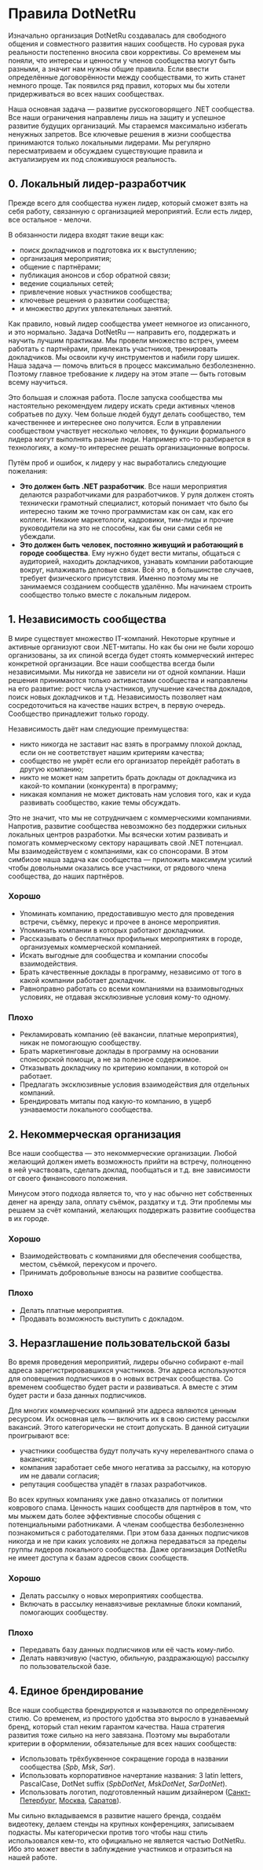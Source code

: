 # Правила DotNetRu

Изначально организация DotNetRu создавалась для свободного общения и совместного развития наших сообществ. Но суровая рука реальности постепенно вносила свои коррективы. Со временем мы поняли, что интересы и ценности у членов сообщества могут быть разными, а значит нам нужны общие правила. Если ввести определённые договорённости между сообществами, то жить станет немного проще. Так появился ряд правил, которых мы бы хотели придерживаться во всех наших сообществах.

Наша основная задача — развитие русскоговорящего .NET сообщества. Все наши ограничения направлены лишь на защиту и успешное развитие будущих организаций. Мы стараемся максимально избегать ненужных запретов. Все ключевые решения в жизни сообщества принимаются только локальными лидерами. Мы регулярно пересматриваем и обсуждаем существующие правила и актуализируем их под сложившуюся реальность.

## 0. Локальный лидер-разработчик

Прежде всего для сообщества нужен лидер, который сможет взять на себя работу, связанную с организацией мероприятий. Если есть лидер, все остальное - мелочи.

В обязанности лидера входят такие вещи как:

- поиск докладчиков и подготовка их к выступлению;
- организация мероприятия;
- общение с партнёрами;
- публикация анонсов и сбор обратной связи;
- ведение социальных сетей;
- привлечение новых участников сообщества;
- ключевые решения о развитии сообщества;
- и множество других увлекательных занятий.

Как правило, новый лидер сообщества умеет немногое из описанного, и это нормально. Задача DotNetRu — направить его, поддержать и научить лучшим практикам. Мы провели множество встреч, умеем работать с партнёрами, привлекать участников, тренировать докладчиков. Мы освоили кучу инструментов и набили гору шишек. Наша задача — помочь влиться в процесс максимально безболезненно. Поэтому главное требование к лидеру на этом этапе — быть готовым всему научиться.

Это большая и сложная работа. После запуска сообщества мы настоятельно рекомендуем лидеру искать среди активных членов собратьев по духу. Чем больше людей будут делать сообщество, тем качественнее и интереснее оно получится. Если в управлении сообществом участвует несколько человек, то функции формального лидера могут выполнять разные люди. Например кто-то разбирается в технологиях, а кому-то интереснее решать организационные вопросы.

Путём проб и ошибок, к лидеру у нас выработались следующие пожелания:

- **Это должен быть .NET разработчик**. Все наши мероприятия делаются разработчиками для разработчиков. У руля должен стоять технически грамотный специалист, который понимает что было бы интересно таким же точно программистам как он сам, как его коллеги. Никакие маркетологи, кадровики, тим-лиды и прочие руководители на это не способны, как бы они сами себя не убеждали.
- **Это должен быть человек, постоянно живущий и работающий в городе сообщества**. Ему нужно будет вести митапы, общаться с аудиторией, находить докладчиков, узнавать компании работающие вокруг, налаживать деловые связи. Всё это, в большинстве случаев, требует физического присутствия. Именно поэтому мы не занимаемся созданием сообществ удалённо. Мы начинаем строить сообщество только вместе с локальным лидером.

## 1. Независимость сообщества

В мире существует множество IT-компаний. Некоторые крупные и активные организуют свои .NET-митапы. Но как бы они не были хорошо организованы, за их спиной всегда будет стоять коммерческий интерес конкретной организации. Все наши сообщества всегда были независимыми. Мы никогда не зависели ни от одной компании. Наши решения принимаются только активистами сообщества и направлены на его развитие: рост числа участников, улучшение качества докладов, поиск новых докладчиков и т.д. Независимость позволяет нам сосредоточиться на качестве наших встреч, в первую очередь. Сообщество принадлежит только городу.

Независимость даёт нам следующие преимущества:

- никто никогда не заставит нас взять в программу плохой доклад, если он не соответствует нашим критериям качества;
- сообщество не умрёт если его организатор перейдёт работать в другую компанию;
- никто не может нам запретить брать доклады от докладчика из какой-то компании (конкурента) в программу;
- никакая компания не может диктовать нам условия того, как и куда развивать сообщество, какие темы обсуждать.

Это не значит, что мы не сотрудничаем с коммерческими компаниями. Напротив, развитие сообщества невозможно без поддержки сильных локальных центров разработки. Мы всячески хотим развивать и помогать коммерческому сектору наращивать свой .NET потенциал. Мы взаимодействуем с компаниями, как со спонсорами. В этом симбиозе наша задача как сообщества — приложить максимум усилий чтобы довольными оказались все участники, от рядового члена сообщества, до наших партнёров.

### Хорошо

- Упоминать компанию, предоставившую место для проведения встречи, съёмку, перекус и прочее в анонсе мероприятия.
- Упоминать компании в которых работают докладчики.
- Рассказывать о бесплатных профильных мероприятиях в городе, организуемых коммерческой компанией.
- Искать выгодные для сообщества и компании способы взаимодействия.
- Брать качественные доклады в программу, независимо от того в какой компании работает докладчик.
- Равноправно работать со всеми компаниями на взаимовыгодных условиях, не отдавая эксклюзивные условия кому-то одному.

### Плохо

- Рекламировать компанию (её вакансии, платные мероприятия), никак не помогающую сообществу.
- Брать маркетинговые доклады в программу на основании спонсорской помощи, а не за полезное содержимое.
- Отказывать докладчику по критерию компании, в которой он работает.
- Предлагать эксклюзивные условия взаимодействия для отдельных компаний.
- Брендировать митапы под какую-то компанию, в ущерб узнаваемости локального сообщества.

## 2. Некоммерческая организация

Все наши сообщества — это некоммерческие организации. Любой желающий должен иметь возможность прийти на встречу, полноценно в ней участвовать, сделать доклад, пообщаться и т.д. вне зависимости от своего финансового положения.

Минусом этого подхода является то, что у нас обычно нет собственных денег на аренду зала, оплату съёмок, раздатку и т.д. Эти проблемы мы решаем за счёт компаний, желающих поддержать развитие сообщества в их городе.

### Хорошо

- Взаимодействовать с компаниями для обеспечения сообщества, местом, съёмкой, перекусом и прочего.
- Принимать добровольные взносы на развитие сообщества.

### Плохо

- Делать платные мероприятия.
- Продавать возможность выступить с докладом.

## 3. Неразглашение пользовательской базы

Во время проведения мероприятий, лидеры обычно собирают e-mail адреса зарегистрировавшихся участников. Эти адреса используются для оповещения подписчиков в о новых встречах сообщества. Со временем сообщество будет расти и развиваться. А вместе с этим будет расти и база данных подписчиков.

Для многих коммерческих компаний эти адреса являются ценным ресурсом. Их основная цель — включить их в свою систему рассылки вакансий. Этого категорически не стоит допускать. В данной ситуации проигрывают все:

- участники сообщества будут получать кучу нерелевантного спама о вакансиях;
- компания заработает себе много негатива за рассылку, на которую им не давали согласия;
- репутация сообщества упадёт в глазах разработчиков.

Во всех крупных компаниях уже давно отказались от политики коврового спама. Ценность наших сообществ для партнёров в том, что мы мыжем дать более эффективные способы общения с потенциальными работниками. А членам сообщества безболезненно познакомиться с работодателями. При этом база данных подписчиков никогда и не при каких условиях не должна передаваться за пределы группы лидеров локального сообщества. Даже организация DotNetRu не имеет доступа к базам адресов своих сообществ.

### Хорошо

- Делать рассылку о новых мероприятиях сообщества.
- Включать в рассылку ненавязчивые рекламные блоки компаний, помогающих сообществу.

### Плохо

- Передавать базу данных подписчиков или её часть кому-либо.
- Делать навязчивую (частую, обильную, раздражающую) рассылку по пользовательской базе.

## 4. Единое брендирование

Все наши сообщества брендируются и называются по определённому стилю. Со временем, из простого удобства это выросло в узнаваемый бренд, который стал неким гарантом качества. Наша стратегия развития тоже сильно на него завязана. Поэтому мы выработали критерии в оформлении, обязательные для всех наших сообществ:

- Использовать трёхбуквенное сокращение города в названии сообщества (_Spb_, _Msk_, _Sar_).
- Использовать корпоративное начертание названия: 3 latin letters, PascalCase, DotNet suffix (_SpbDotNet_, _MskDotNet_, _SarDotNet_).
- Использовать логотип, подготовленный нашим дизайнером ([Санкт-Петербург](https://dotnet.ru/images/spbdotnet-logo-squared.svg), [Москва](https://dotnet.ru/images/mskdotnet-logo-squared.svg), [Саратов](https://dotnet.ru/images/sardotnet-logo-squared.svg)).

Мы сильно вкладываемся в развитие нашего бренда, создаём видеотеку, делаем стенды на крупных конференциях, записываем подкасты. Мы категорически против того чтобы наш стиль использовался кем-то, кто официально не является частью DotNetRu. Ибо это может ввести в заблуждение участников и отразиться на нашей работе.
